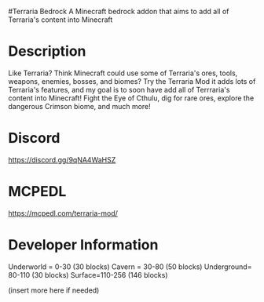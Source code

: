 #Terraria Bedrock
A Minecraft bedrock addon that aims to add all of Terraria's content into Minecraft
# Description
Like Terraria? Think Minecraft could use some of Terraria's ores, tools, weapons, enemies, bosses, and biomes? Try the Terraria Mod it adds lots of Terraria's features, and my goal is to soon have add all of Terrraria's content into Minecraft! Fight the Eye of Cthulu, dig for rare ores, explore the dangerous Crimson biome, and much more!

# Discord
https://discord.gg/9qNA4WaHSZ

# MCPEDL
https://mcpedl.com/terraria-mod/

# Developer Information
Underworld = 0-30 (30 blocks)
Cavern = 30-80 (50 blocks)
Underground= 80-110 (30 blocks)
Surface=110-256 (146 blocks)

(insert more here if needed)



